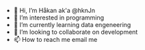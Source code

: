 - 👋 Hi, I’m Håkan ak'a @hknJn
- 👀 I’m interested in programming
- 🌱 I’m currently learning data engeneering
- 💞️ I’m looking to collaborate on development
- 📫 How to reach me email me

<!---
hknJn/hknJn is a ✨ special ✨ repository because its `README.md` (this file) appears on your GitHub profile.
You can click the Preview link to take a look at your changes.
--->
